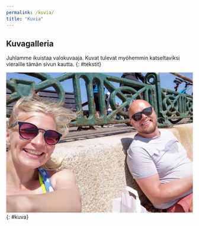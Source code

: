 ```yaml
---
permalink: /kuvia/
title: "Kuvia"
---
```


## Kuvagalleria 

Juhlamme ikuistaa valokuvaaja. Kuvat tulevat myöhemmin katseltaviksi vieraille tämän sivun kautta.
{: #tekstit}

![J&H](../assets/images/jh10.jpeg)
{: #kuva}
